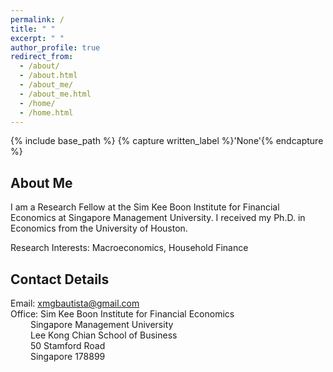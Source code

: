 ```yaml
---
permalink: /
title: " "
excerpt: " "
author_profile: true
redirect_from: 
  - /about/
  - /about.html
  - /about_me/
  - /about_me.html
  - /home/
  - /home.html
---
```


{% include base_path %}
{% capture written_label %}'None'{% endcapture %}

## About Me

I am a Research Fellow at the Sim Kee Boon Institute for Financial Economics at Singapore Management University. I received my Ph.D. in 
Economics from the University of Houston. <br>

Research Interests: Macroeconomics, Household Finance <br>

## Contact Details
Email: [xmgbautista@gmail.com](mailto:xmgbautista@gmail.com) <br>
Office: Sim Kee Boon Institute for Financial Economics <br>
&emsp;&emsp; Singapore Management University <br>
&emsp;&emsp; Lee Kong Chian School of Business <br>
&emsp;&emsp; 50 Stamford Road <br>
&emsp;&emsp; Singapore 178899